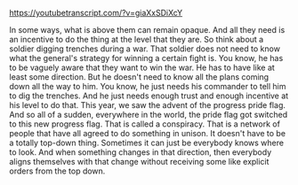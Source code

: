 https://youtubetranscript.com/?v=giaXxSDiXcY

 In some ways, what is above them can remain opaque. And all they need is an incentive to do the thing at the level that they are. So think about a soldier digging trenches during a war. That soldier does not need to know what the general's strategy for winning a certain fight is. You know, he has to be vaguely aware that they want to win the war. He has to have like at least some direction. But he doesn't need to know all the plans coming down all the way to him. You know, he just needs his commander to tell him to dig the trenches. And he just needs enough trust and enough incentive at his level to do that. This year, we saw the advent of the progress pride flag. And so all of a sudden, everywhere in the world, the pride flag got switched to this new progress flag. That is called a conspiracy. That is a network of people that have all agreed to do something in unison. It doesn't have to be a totally top-down thing. Sometimes it can just be everybody knows where to look. And when something changes in that direction, then everybody aligns themselves with that change without receiving some like explicit orders from the top down.
